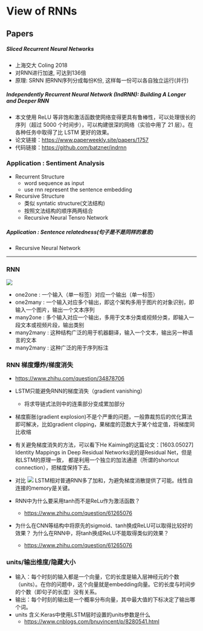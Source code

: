 # View of RNNs

## Papers
##### Sliced Recurrent Neural Networks
+ 上海交大 Coling 2018
+ 对RNN进行加速, 可达到136倍
+ 原理: SRNN 把RNN序列分成每份K份, 这样每一份可以各自独立运行(并行)

##### Independently Recurrent Neural Network (IndRNN): Building A Longer and Deeper RNN
- 本文使用 ReLU 等非饱和激活函数使网络变得更具有鲁棒性，可以处理很长的序列（超过 5000 个时间步），可以构建很深的网络（实验中用了 21 层）。在各种任务中取得了比 LSTM 更好的效果。
- 论文链接：https://www.paperweekly.site/papers/1757
- 代码链接：https://github.com/batzner/indrnn

### Application : Sentiment Analysis
+ Recurrent Structure
	+ word sequence as input
	+ use rnn represent the sentence embedding
+ Recursive Structure
	+ 类似 syntatic structure(文法结构)
	+ 按照文法结构的顺序两两结合
	+ Recursive Neural Tensro Network

##### Application : Sentence relatedness(句子是不是同样的意思)
+ Recursive Neural Network

---
### RNN
![](https://pic4.zhimg.com/80/2a37bd4e9b12bcc19e045eaf22fea4e5_hd.jpg)
+ one2one : 一个输入（单一标签）对应一个输出（单一标签）
+ one2many : 一个输入对应多个输出，即这个架构多用于图片的对象识别，即输入一个图片，输出一个文本序列
+ many2one : 多个输入对应一个输出，多用于文本分类或视频分类，即输入一段文本或视频片段，输出类别
+ many2many : 这种结构广泛的用于机器翻译，输入一个文本，输出另一种语言的文本
+ many2many : 这种广泛的用于序列标注

### RNN 梯度爆炸/梯度消失
+ https://www.zhihu.com/question/34878706
+ LSTM只能避免RNN的梯度消失（gradient vanishing）
	+ 将求导链式法则中的连乘部分变成累加部分
+ 梯度膨胀(gradient explosion)不是个严重的问题，一般靠裁剪后的优化算法即可解决，比如gradient clipping，果梯度的范数大于某个给定值，将梯度同比收缩

+ 有关避免梯度消失的方法，可以看下He Kaiming的这篇论文：[1603.05027] Identity Mappings in Deep Residual Networks说的是Residual Net，但是和LSTM的原理一致， 都是利用一个独立的加法通道（所谓的shortcut connection），把梯度保持下去。

+ 对比
	![](https://pic2.zhimg.com/80/v2-8d64e83943e31fb95af6b1845e174b49_hd.jpg)
    LSTM相对普通RNN多了加和，为避免梯度消散提供了可能。线性自连接的memory是关键。
+ RNN中为什么要采用tanh而不是ReLu作为激活函数？
	+ https://www.zhihu.com/question/61265076
+ 为什么在CNN等结构中将原先的sigmoid、tanh换成ReLU可以取得比较好的效果？
  为什么在RNN中，将tanh换成ReLU不能取得类似的效果？
  + https://www.zhihu.com/question/61265076

### units/输出维度/隐藏大小
+ 输入：每个时刻的输入都是一个向量，它的长度是输入层神经元的个数（units）。在你的问题中，这个向量就是embedding向量。它的长度与时间步的个数（即句子的长度）没有关系。
+ 输出：每个时刻的输出是一个概率分布向量，其中最大值的下标决定了输出哪个词。
+ units 含义:Keras中使用LSTM层时设置的units参数是什么
	+ https://www.cnblogs.com/bnuvincent/p/8280541.html

